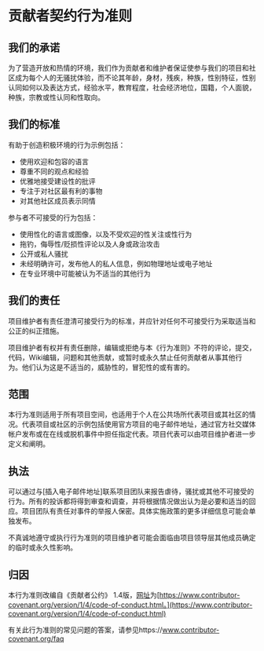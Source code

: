 # 贡献者契约行为准则

## 我们的承诺

为了营造开放和热情的环境，我们作为贡献者和维护者保证使参与我们的项目和社区成为每个人的无骚扰体验，而不论其年龄，身材，残疾，种族，性别特征，性别认同如何以及表达方式，经验水平，教育程度，社会经济地位，国籍，个人面貌，种族，宗教或性认同和性取向。

## 我们的标准

有助于创造积极环境的行为示例包括：

- 使用欢迎和包容的语言
- 尊重不同的观点和经验
- 优雅地接受建设性的批评
- 专注于对社区最有利的事物
- 对其他社区成员表示同情

参与者不可接受的行为包括：

- 使用性化的语言或图像，以及不受欢迎的性关注或性行为
- 拖钓，侮辱性/贬损性评论以及人身或政治攻击
- 公开或私人骚扰
- 未经明确许可，发布他人的私人信息，例如物理地址或电子地址
- 在专业环境中可能被认为不适当的其他行为

## 我们的责任

项目维护者有责任澄清可接受行为的标准，并应针对任何不可接受行为采取适当和公正的纠正措施。

项目维护者有权并有责任删除，编辑或拒绝与本《行为准则》不符的评论，提交，代码，Wiki编辑，问题和其他贡献，或暂时或永久禁止任何贡献者从事其他行为。他们认为这是不适当的，威胁性的，冒犯性的或有害的。

## 范围

本行为准则适用于所有项目空间，也适用于个人在公共场所代表项目或其社区的情况。代表项目或社区的示例包括使用官方项目的电子邮件地址，通过官方社交媒体帐户发布或在在线或脱机事件中担任指定代表。项目代表可以由项目维护者进一步定义和阐明。

## 执法

可以通过与[插入电子邮件地址]联系项目团队来报告虐待，骚扰或其他不可接受的行为。所有的投诉都将得到审查和调查，并将根据情况做出认为是必要和适当的回应。项目团队有责任对事件的举报人保密。具体实施政策的更多详细信息可能会单独发布。

不真诚地遵守或执行行为准则的项目维护者可能会面临由项目领导层其他成员确定的临时或永久性影响。

## 归因

本行为准则改编自《贡献者公约》 1.4版，[网址](https://www.contributor-covenant.org/version/1/4/code-of-conduct.html)为[https://www.contributor-covenant.org/version/1/4/code-of-conduct.html。](https://www.contributor-covenant.org/version/1/4/code-of-conduct.html)

有关此行为准则的常见问题的答案，请参见https://www.contributor-covenant.org/faq